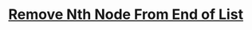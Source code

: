 # [Remove Nth Node From End of List](https://leetcode.com/problems/remove-nth-node-from-end-of-list/description/)
